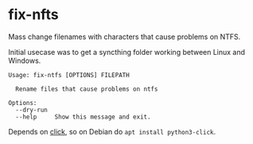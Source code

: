 # fix-nfts

Mass change filenames with characters that cause problems on NTFS.

Initial usecase was to get a syncthing folder working between Linux and
Windows.

```
Usage: fix-ntfs [OPTIONS] FILEPATH

  Rename files that cause problems on ntfs

Options:
  --dry-run
  --help     Show this message and exit.
```

Depends on [click](https://click.palletsprojects.com/en/8.0.x/), so on Debian
do `apt install python3-click`.
